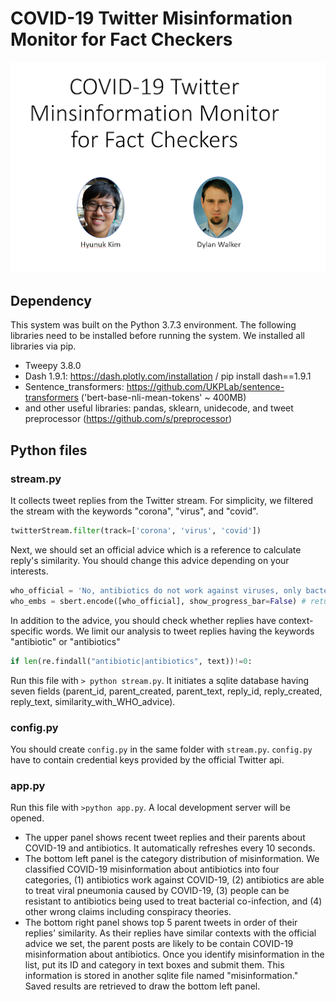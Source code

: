 # COVID-19 Twitter Misinformation Monitor for Fact Checkers

[![COVID-19 Twitter Misinformation Monitor](https://github.com/hkim07/covid19_antibiotics_monitoring/blob/master/video_preview.png)](https://www.youtube.com/watch?v=7BPBhW6SLpw)


## Dependency

This system was built on the Python 3.7.3 environment. The following libraries need to be installed before running the system. We installed all libraries via pip. 

- Tweepy 3.8.0
- Dash 1.9.1: https://dash.plotly.com/installation / pip install dash==1.9.1
- Sentence_transformers: https://github.com/UKPLab/sentence-transformers ('bert-base-nli-mean-tokens' ~ 400MB)
- and other useful libraries: pandas, sklearn, unidecode, and tweet preprocessor (https://github.com/s/preprocessor)

## Python files

### stream.py
It collects tweet replies from the Twitter stream. For simplicity, we filtered the stream with the keywords "corona", "virus", and "covid". 
```python
twitterStream.filter(track=['corona', 'virus', 'covid'])
```
Next, we should set an official advice which is a reference to calculate reply's similarity. You should change this advice depending on your interests. 
```python
who_official = 'No, antibiotics do not work against viruses, only bacteria. The new coronavirus (2019-nCoV) is a virus and, therefore, antibiotics should not be used as a means of prevention or treatment. However, if you are hospitalized for the 2019-nCoV, you may receive antibiotics because bacterial co-infection is possible.'
who_embs = sbert.encode([who_official], show_progress_bar=False) # return a sentence embedding vector
```
In addition to the advice, you should check whether replies have context-specific words. We limit our analysis to tweet replies having the keywords "antibiotic" or "antibiotics"
```python
if len(re.findall("antibiotic|antibiotics", text))!=0:
```
Run this file with `> python stream.py`. It initiates a sqlite database having seven fields (parent_id, parent_created, parent_text, reply_id, reply_created, reply_text, similarity_with_WHO_advice).

### config.py
You should create `config.py` in the same folder with `stream.py`. `config.py` have to contain credential keys provided by the official Twitter api. 

### app.py
Run this file with `>python app.py`. A local development server will be opened. 
- The upper panel shows recent tweet replies and their parents about COVID-19 and antibiotics. It automatically refreshes every 10 seconds. 
- The bottom left panel is the category distribution of misinformation. We classified COVID-19 misinformation about antibiotics into four categories, (1) antibiotics work against COVID-19, (2) antibiotics are able to treat viral pneumonia caused by COVID-19, (3) people can be resistant to antibiotics being used to treat bacterial co-infection, and (4) other wrong claims including conspiracy theories. 
- The bottom right panel shows top 5 parent tweets in order of their replies' similarity. As their replies have similar contexts with the official advice we set, the parent posts are likely to be contain COVID-19 misinformation about antibiotics. Once you identify misinformation in the list, put its ID and category in text boxes and submit them. This information is stored in another sqlite file named "misinformation." Saved results are retrieved to draw the bottom left panel. 

